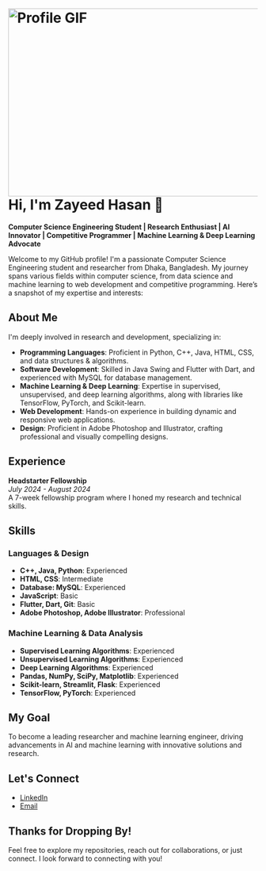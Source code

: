 # <img src="https://your-gif-url.gif" alt="Profile GIF" width="730" height="379"> Hi, I'm Zayeed Hasan 👋

**Computer Science Engineering Student | Research Enthusiast | AI Innovator | Competitive Programmer | Machine Learning & Deep Learning Advocate**

Welcome to my GitHub profile! I'm a passionate Computer Science Engineering student and researcher from Dhaka, Bangladesh. My journey spans various fields within computer science, from data science and machine learning to web development and competitive programming. Here’s a snapshot of my expertise and interests:

## About Me

I'm deeply involved in research and development, specializing in:

- **Programming Languages**: Proficient in Python, C++, Java, HTML, CSS, and data structures & algorithms.
- **Software Development**: Skilled in Java Swing and Flutter with Dart, and experienced with MySQL for database management.
- **Machine Learning & Deep Learning**: Expertise in supervised, unsupervised, and deep learning algorithms, along with libraries like TensorFlow, PyTorch, and Scikit-learn.
- **Web Development**: Hands-on experience in building dynamic and responsive web applications.
- **Design**: Proficient in Adobe Photoshop and Illustrator, crafting professional and visually compelling designs.

## Experience

**Headstarter Fellowship**  
*July 2024 - August 2024*  
A 7-week fellowship program where I honed my research and technical skills.

## Skills

### Languages & Design

- **C++, Java, Python**: Experienced
- **HTML, CSS**: Intermediate
- **Database: MySQL**: Experienced
- **JavaScript**: Basic
- **Flutter, Dart, Git**: Basic
- **Adobe Photoshop, Adobe Illustrator**: Professional

### Machine Learning & Data Analysis

- **Supervised Learning Algorithms**: Experienced
- **Unsupervised Learning Algorithms**: Experienced
- **Deep Learning Algorithms**: Experienced
- **Pandas, NumPy, SciPy, Matplotlib**: Experienced
- **Scikit-learn, Streamlit, Flask**: Experienced
- **TensorFlow, PyTorch**: Experienced

## My Goal

To become a leading researcher and machine learning engineer, driving advancements in AI and machine learning with innovative solutions and research.

## Let's Connect

- [LinkedIn](https://www.linkedin.com/in/your-profile)
- [Email](mailto:your-email@example.com)

## Thanks for Dropping By!

Feel free to explore my repositories, reach out for collaborations, or just connect. I look forward to connecting with you!
